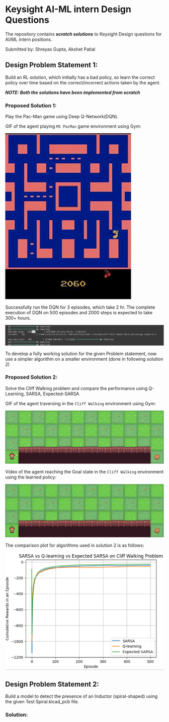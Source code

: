 # Keysight AI-ML intern Design Questions
The repository contains ***scratch solutions*** to Keysight Design questions for AI/ML intern positions.

Submitted by: Shreyas Gupta, Akshet Patial

## Design Problem Statement 1: 
Build an RL solution, which initially has a bad policy, so learn the correct policy over time based on the correct/incorrect actions taken by the agent.

***NOTE: Both the solutions have been implemented from scratch***

### Proposed Solution 1:
Play the Pac-Man game using Deep Q-Network(DQN).

GIF of the agent playing `MS PacMan` game environment using Gym:

![Agent Playing](assets/pacman.gif)


Successfully run the DQN for 3 episodes, which take 2 hr. The complete execution of DQN on 500 episodes and 2000 steps is expected to take 300+ hours.

![Agent Playing](assets/episode.png)

To develop a fully working solution for the given Problem statement, now use a simpler algorithm on a smaller environment  (done in following solution 2)

### Proposed Solution 2:
Solve the Cliff Walking problem and compare the performance using Q-Learning, SARSA, Expected-SARSA

GIF of the agent traversing in the `Cliff Walking` environment using Gym:

![Agent Playing](assets/cliffwalking.gif)


Video of the agent reaching the Goal state in the `Cliff Walking` environment using the learned policy:

![Agent Playing](assets/episode548.gif)


The comparison plot for algorithms used in solution 2 is as follows:

![Agent Playing](assets/plot.png)

## Design Problem Statement 2:
Build a model to detect the presence of an Inductor (spiral-shaped) using the given Test Spiral.kicad_pcb file.

### Solution:
